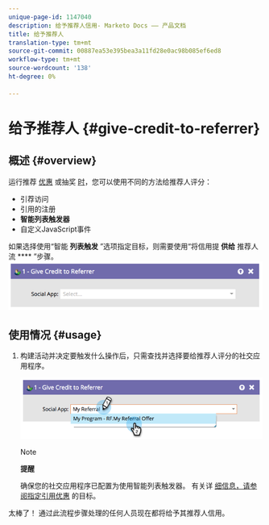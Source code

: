 ```yaml
---
unique-page-id: 1147040
description: 给予推荐人信用- Marketo Docs —— 产品文档
title: 给予推荐人
translation-type: tm+mt
source-git-commit: 00887ea53e395bea3a11fd28e0ac98b085ef6ed8
workflow-type: tm+mt
source-wordcount: '138'
ht-degree: 0%

---
```



# 给予推荐人 {#give-credit-to-referrer}

## 概述 {#overview}

运行推荐 [优惠](../../../../product-docs/demand-generation/social/referral-offers/create-a-referral-offer.md) 或抽奖 [时](../../../../product-docs/demand-generation/social/sweepstakes/create-sweepstakes.md)，您可以使用不同的方法给推荐人评分：

* 引荐访问
* 引用的注册
* **智能列表触发器**
* 自定义JavaScript事件

如果选择使用“智能 **列表触发** ”选项指定目标，则需要使用“将信用提 **供给** 推荐人流 **** ”步骤。   ![](assets/image2014-9-22-15-3a59-3a18.png)

## 使用情况 {#usage}

1. 构建活动并决定要触发什么操作后，只需查找并选择要给推荐人评分的社交应用程序。

   ![](assets/image2014-9-22-15-3a59-3a39.png)

   >[!NOTE]
   >
   >**提醒**
   >
   >
   >确保您的社交应用程序已配置为使用智能列表触发器。 有关详 [细信息，请参阅指定引用优惠](../../../../product-docs/demand-generation/social/referral-offers/specify-goal-for-referral-offer.md) 的目标。

太棒了！ 通过此流程步骤处理的任何人员现在都将给予其推荐人信用。